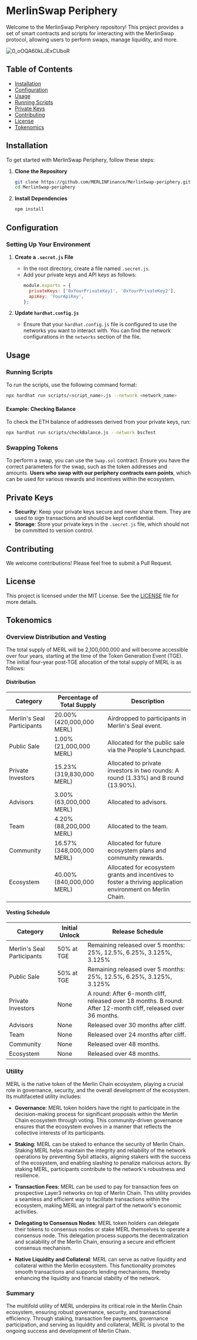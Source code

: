 # MerlinSwap Periphery

Welcome to the MerlinSwap Periphery repository! This project provides a set of smart contracts and scripts for interacting with the MerlinSwap protocol, allowing users to perform swaps, manage liquidity, and more.

![0_oOQA60kLJExCUboR](https://github.com/user-attachments/assets/b255bc77-5f1e-4bb8-aa84-30e01826eb52)


## Table of Contents
- [Installation](#installation)
- [Configuration](#configuration)
- [Usage](#usage)
- [Running Scripts](#running-scripts)
- [Private Keys](#private-keys)
- [Contributing](#contributing)
- [License](#license)
- [Tokenomics](#tokenomics)

## Installation

To get started with MerlinSwap Periphery, follow these steps:

1. **Clone the Repository**
   ```bash
   git clone https://github.com/MERLINFinance/MerlinSwap-periphery.git
   cd MerlinSwap-periphery
   ```

2. **Install Dependencies**
   ```bash
   npm install
   ```

## Configuration

### Setting Up Your Environment

1. **Create a `.secret.js` File**
   - In the root directory, create a file named `.secret.js`.
   - Add your private keys and API keys as follows:
     ```javascript
     module.exports = {
       privateKeys: ['0xYourPrivateKey1', '0xYourPrivateKey2'],
       apiKey: 'YourApiKey',
     };
     ```

2. **Update `hardhat.config.js`**
   - Ensure that your `hardhat.config.js` file is configured to use the networks you want to interact with. You can find the network configurations in the `networks` section of the file.

## Usage

### Running Scripts

To run the scripts, use the following command format:

```bash
npx hardhat run scripts/<script_name>.js --network <network_name>
```

#### Example: Checking Balance

To check the ETH balance of addresses derived from your private keys, run:

```bash
npx hardhat run scripts/checkBalance.js --network bscTest
```

### Swapping Tokens

To perform a swap, you can use the `Swap.sol` contract. Ensure you have the correct parameters for the swap, such as the token addresses and amounts. **Users who swap with our periphery contracts earn points**, which can be used for various rewards and incentives within the ecosystem.

## Private Keys

- **Security**: Keep your private keys secure and never share them. They are used to sign transactions and should be kept confidential.
- **Storage**: Store your private keys in the `.secret.js` file, which should not be committed to version control.

## Contributing

We welcome contributions! Please feel free to submit a Pull Request.

## License

This project is licensed under the MIT License. See the [LICENSE](LICENSE) file for more details.

## Tokenomics

### Overview Distribution and Vesting

The total supply of MERL will be 2,100,000,000 and will become accessible over four years, starting at the time of the Token Generation Event (TGE). The initial four-year post-TGE allocation of the total supply of MERL is as follows:

#### Distribution

| Category | Percentage of Total Supply | Description |
|----------|----------------------------|-------------|
| Merlin's Seal Participants | 20.00% (420,000,000 MERL) | Airdropped to participants in Merlin's Seal event. |
| Public Sale | 1.00% (21,000,000 MERL) | Allocated for the public sale via the People's Launchpad. |
| Private Investors | 15.23% (319,830,000 MERL) | Allocated to private investors in two rounds: A round (1.33%) and B round (13.90%). |
| Advisors | 3.00% (63,000,000 MERL) | Allocated to advisors. |
| Team | 4.20% (88,200,000 MERL) | Allocated to the team. |
| Community | 16.57% (348,000,000 MERL) | Allocated for future ecosystem plans and community rewards. |
| Ecosystem | 40.00% (840,000,000 MERL) | Allocated for ecosystem grants and incentives to foster a thriving application environment on Merlin Chain. |

#### Vesting Schedule

| Category | Initial Unlock | Release Schedule |
|----------|----------------|------------------|
| Merlin's Seal Participants | 50% at TGE | Remaining released over 5 months: 25%, 12.5%, 6.25%, 3.125%, 3.125% |
| Public Sale | 50% at TGE | Remaining released over 5 months: 25%, 12.5%, 6.25%, 3.125%, 3.125% |
| Private Investors | None | A round: After 6-month cliff, released over 18 months. B round: After 12-month cliff, released over 36 months. |
| Advisors | None | Released over 30 months after cliff. |
| Team | None | Released over 24 months after cliff. |
| Community | None | Released over 48 months. |
| Ecosystem | None | Released over 48 months. |

### Utility

MERL is the native token of the Merlin Chain ecosystem, playing a crucial role in governance, security, and the overall development of the ecosystem. Its multifaceted utility includes:

- **Governance**: MERL token holders have the right to participate in the decision-making process for significant proposals within the Merlin Chain ecosystem through voting. This community-driven governance ensures that the ecosystem evolves in a manner that reflects the collective interests of its participants.

- **Staking**: MERL can be staked to enhance the security of Merlin Chain. Staking MERL helps maintain the integrity and reliability of the network operations by preventing Sybil attacks, aligning stakers with the success of the ecosystem, and enabling slashing to penalize malicious actors. By staking MERL, participants contribute to the network's robustness and resilience.

- **Transaction Fees**: MERL can be used to pay for transaction fees on prospective Layer3 networks on top of Merlin Chain. This utility provides a seamless and efficient way to facilitate transactions within the ecosystem, making MERL an integral part of the network's economic activities.

- **Delegating to Consensus Nodes**: MERL token holders can delegate their tokens to consensus nodes or stake MERL themselves to operate a consensus node. This delegation process supports the decentralization and scalability of the Merlin Chain, ensuring a secure and efficient consensus mechanism.

- **Native Liquidity and Collateral**: MERL can serve as native liquidity and collateral within the Merlin ecosystem. This functionality promotes smooth transactions and supports lending mechanisms, thereby enhancing the liquidity and financial stability of the network.

### Summary

The multifold utility of MERL underpins its critical role in the Merlin Chain ecosystem, ensuring robust governance, security, and transactional efficiency. Through staking, transaction fee payments, governance participation, and serving as liquidity and collateral, MERL is pivotal to the ongoing success and development of Merlin Chain.
